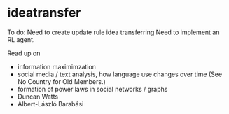 # ideatransfer
To do: 
Need to create update rule idea transferring
Need to implement an RL agent.

Read up on 
- information maximimzation
- social media / text analysis, how language use changes over time (See No Country for Old Members.)
- formation of power laws in social networks / graphs
- Duncan Watts
- Albert-László Barabási
